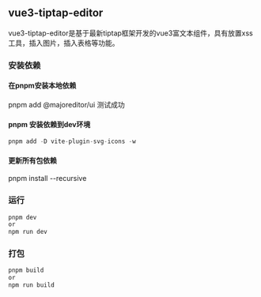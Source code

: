 ## vue3-tiptap-editor 

vue3-tiptap-editor是基于最新tiptap框架开发的vue3富文本组件，具有放置xss工具，插入图片，插入表格等功能。

### 安装依赖
#### 在pnpm安装本地依赖
pnpm add @majoreditor/ui
测试成功

#### pnpm 安装依赖到dev环境
```js
pnpm add -D vite-plugin-svg-icons -w
```

#### 更新所有包依赖
pnpm install --recursive

### 运行
```js
pnpm dev
or
npm run dev
```

### 打包
```js
pnpm build
or
npm run build
```
